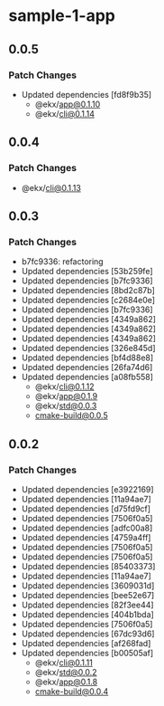 # sample-1-app

## 0.0.5

### Patch Changes

- Updated dependencies [fd8f9b35]
  - @ekx/app@0.1.10
  - @ekx/cli@0.1.14

## 0.0.4

### Patch Changes

- @ekx/cli@0.1.13

## 0.0.3

### Patch Changes

- b7fc9336: refactoring
- Updated dependencies [53b259fe]
- Updated dependencies [b7fc9336]
- Updated dependencies [8bd2c87b]
- Updated dependencies [c2684e0e]
- Updated dependencies [b7fc9336]
- Updated dependencies [4349a862]
- Updated dependencies [4349a862]
- Updated dependencies [4349a862]
- Updated dependencies [326e845d]
- Updated dependencies [bf4d88e8]
- Updated dependencies [26fa74d6]
- Updated dependencies [a08fb558]
  - @ekx/cli@0.1.12
  - @ekx/app@0.1.9
  - @ekx/std@0.0.3
  - cmake-build@0.0.5

## 0.0.2

### Patch Changes

- Updated dependencies [e3922169]
- Updated dependencies [11a94ae7]
- Updated dependencies [d75fd9cf]
- Updated dependencies [7506f0a5]
- Updated dependencies [adfc00a8]
- Updated dependencies [4759a4ff]
- Updated dependencies [7506f0a5]
- Updated dependencies [7506f0a5]
- Updated dependencies [85403373]
- Updated dependencies [11a94ae7]
- Updated dependencies [3609031d]
- Updated dependencies [bee52e67]
- Updated dependencies [82f3ee44]
- Updated dependencies [404b1bda]
- Updated dependencies [7506f0a5]
- Updated dependencies [67dc93d6]
- Updated dependencies [af268fad]
- Updated dependencies [b00505af]
  - @ekx/cli@0.1.11
  - @ekx/std@0.0.2
  - @ekx/app@0.1.8
  - cmake-build@0.0.4
